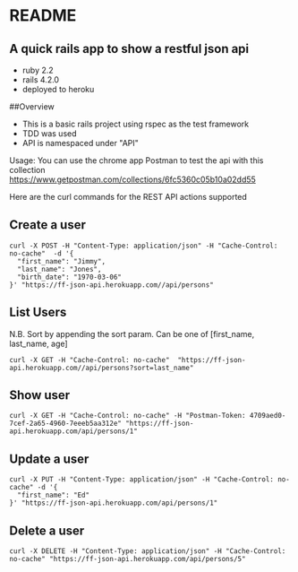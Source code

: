 # README


## A quick rails app to show a restful json api

* ruby 2.2
* rails 4.2.0
* deployed to heroku

##Overview
* This is a basic rails project using rspec as the test framework
* TDD was used
* API is namespaced under "API"


Usage:
You can use the chrome app Postman to test the api with this collection
https://www.getpostman.com/collections/6fc5360c05b10a02dd55

Here are the curl commands for the REST API actions supported


## Create a user

```
curl -X POST -H "Content-Type: application/json" -H "Cache-Control: no-cache"  -d '{
  "first_name": "Jimmy",
  "last_name": "Jones",
  "birth_date": "1970-03-06"
}' "https://ff-json-api.herokuapp.com//api/persons"
```



## List Users

N.B. Sort by appending the sort param. Can be one of [first_name, last_name, age]

```
curl -X GET -H "Cache-Control: no-cache"  "https://ff-json-api.herokuapp.com//api/persons?sort=last_name"
```



## Show user
```
curl -X GET -H "Cache-Control: no-cache" -H "Postman-Token: 4709aed0-7cef-2a65-4960-7eeeb5aa312e" "https://ff-json-api.herokuapp.com/api/persons/1"
```



## Update a user
```
curl -X PUT -H "Content-Type: application/json" -H "Cache-Control: no-cache" -d '{
  "first_name": "Ed"
}' "https://ff-json-api.herokuapp.com/api/persons/1"
```


## Delete a user
```
curl -X DELETE -H "Content-Type: application/json" -H "Cache-Control: no-cache" "https://ff-json-api.herokuapp.com/api/persons/5"
```


